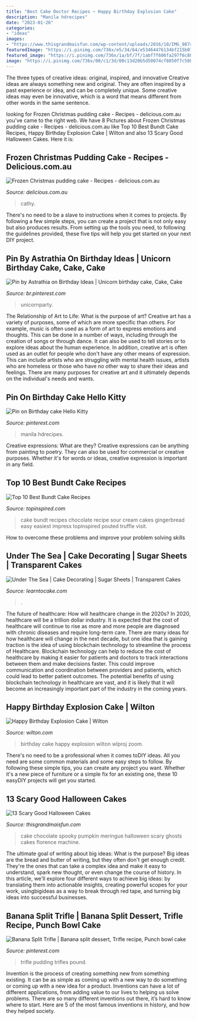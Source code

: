 ```yaml
---
title: "Best Cake Doctor Recipes ~ Happy Birthday Explosion Cake"
description: "Manila hdrecipes"
date: "2023-01-26"
categories:
- "ideas"
images:
- "https://www.thisgrandmaisfun.com/wp-content/uploads/2016/10/IMG_9874_2-683x1024-683x1024.jpg"
featuredImage: "https://i.pinimg.com/736x/e5/34/64/e53464476134bf215b07ea8120236ccd.jpg"
featured_image: "https://i.pinimg.com/736x/1a/bf/7f/1abf7f606fa297f6c88438c3c16ddb14.jpg"
image: "https://i.pinimg.com/736x/00/c1/3d/00c13d20b5d50074cf8050f7c5083b45.jpg"
---
```



The three types of creative ideas: original, inspired, and innovative
Creative ideas are always something new and original. They are often inspired by a past experience or idea, and can be completely unique. Some creative ideas may even be innovative, which is a word that means different from other words in the same sentence.

	

		
looking for Frozen Christmas pudding cake - Recipes - delicious.com.au you've came to the right web. We have 8 Pictures about Frozen Christmas pudding cake - Recipes - delicious.com.au like Top 10 Best Bundt Cake Recipes, Happy Birthday Explosion Cake | Wilton and also 13 Scary Good Halloween Cakes. Here it is:
		
    
## Frozen Christmas Pudding Cake - Recipes - Delicious.com.au

<img loading=lazy src="https://img.delicious.com.au/2yyhIf5q/w1200/del/2016/02/frozen-cherry-chocolate-pudding-cake-27925-3.jpg" onerror="this.onerror=null;this.src='https://tse3.mm.bing.net/th?id=OIP.SSEn4qLYyzis-7UWpq4zmwHaE8&amp;pid=15.1';" alt="Frozen Christmas pudding cake - Recipes - delicious.com.au">

_Source: delicious.com.au_

>cathy. 

	

There's no need to be a slave to instructions when it comes to projects. By following a few simple steps, you can create a project that is not only easy but also produces results. From setting up the tools you need, to following the guidelines provided, these five tips will help you get started on your next DIY project.

    
## Pin By Astrathia On Birthday Ideas | Unicorn Birthday Cake, Cake, Cake

<img loading=lazy src="https://i.pinimg.com/736x/1a/bf/7f/1abf7f606fa297f6c88438c3c16ddb14.jpg" onerror="this.onerror=null;this.src='https://tse1.mm.bing.net/th?id=OIP._XcPDnZiopJZjWXYDSwm8QHaLH&amp;pid=15.1';" alt="Pin by Astrathia on Birthday Ideas | Unicorn birthday cake, Cake, Cake">

_Source: br.pinterest.com_

>unicornparty. 

	

The Relationship of Art to Life: What is the purpose of art?
Creative art has a variety of purposes, some of which are more specific than others. For example, music is often used as a form of art to express emotions and thoughts. This can be done in a number of ways, including through the creation of songs or through dance. It can also be used to tell stories or to explore ideas about the human experience. In addition, creative art is often used as an outlet for people who don't have any other means of expression. This can include artists who are struggling with mental health issues, artists who are homeless or those who have no other way to share their ideas and feelings. There are many purposes for creative art and it ultimately depends on the individual's needs and wants.

    
## Pin On Birthday Cake Hello Kitty

<img loading=lazy src="https://i.pinimg.com/736x/00/c1/3d/00c13d20b5d50074cf8050f7c5083b45.jpg" onerror="this.onerror=null;this.src='https://tse3.mm.bing.net/th?id=OIP.xu4vu8FzTLP2UW9xQffMyQHaLg&amp;pid=15.1';" alt="Pin on Birthday cake Hello Kitty">

_Source: pinterest.com_

>manila hdrecipes. 

	

Creative expressions: What are they?
Creative expressions can be anything from painting to poetry. They can also be used for commercial or creative purposes. Whether it's for words or ideas, creative expression is important in any field.

    
## Top 10 Best Bundt Cake Recipes

<img loading=lazy src="https://www.topinspired.com/wp-content/uploads/2013/10/top-10-best-bundt-cake-recipes_03.jpg" onerror="this.onerror=null;this.src='https://tse4.mm.bing.net/th?id=OIP.EzuMP1T6zZU_u-3l-PBMNAHaKi&amp;pid=15.1';" alt="Top 10 Best Bundt Cake Recipes">

_Source: topinspired.com_

>cake bundt recipes chocolate recipe sour cream cakes gingerbread easy easiest impress topinspired pouted truffle visit. 

	

How to overcome these problems and improve your problem solving skills
 

    
## Under The Sea | Cake Decorating | Sugar Sheets | Transparent Cakes

<img loading=lazy src="https://learntocake.com/wp-content/uploads/2020/07/IMG_0863-e1594239878520.jpg" onerror="this.onerror=null;this.src='https://tse2.mm.bing.net/th?id=OIP.WRTFrgV77iFVXdSI4xU-oQHaJ4&amp;pid=15.1';" alt="Under The Sea | Cake Decorating | Sugar Sheets | Transparent Cakes">

_Source: learntocake.com_

>. 

	

The future of healthcare: How will healthcare change in the 2020s?
In 2020, healthcare will be a trillion dollar industry. It is expected that the cost of healthcare will continue to rise as more and more people are diagnosed with chronic diseases and require long-term care. There are many ideas for how healthcare will change in the next decade, but one idea that is gaining traction is the idea of using blockchain technology to streamline the process of Healthcare. Blockchain technology can help to reduce the cost of healthcare by making it easier for patients and doctors to track interactions between them and make decisions faster. This could improve communication and coordination between providers and patients, which could lead to better patient outcomes. The potential benefits of using blockchain technology in healthcare are vast, and it is likely that it will become an increasingly important part of the industry in the coming years.

    
## Happy Birthday Explosion Cake | Wilton

<img loading=lazy src="https://www.wilton.com/dw/image/v2/AAWA_PRD/on/demandware.static/-/Sites-wilton-project-master/default/dw1fc78caa/images/project/WLPROJ-9440/WLPROJ-9440_2.jpg?sw=1440&amp;sh=750&amp;sm=fit" onerror="this.onerror=null;this.src='https://tse1.mm.bing.net/th?id=OIP.bzy5Y83iwi4fY3KMjJqGcQHaHa&amp;pid=15.1';" alt="Happy Birthday Explosion Cake | Wilton">

_Source: wilton.com_

>birthday cake happy explosion wilton wlproj zoom. 

	

There's no need to be a professional when it comes toDIY ideas. All you need are some common materials and some easy steps to follow. By following these simple tips, you can create any project you want. Whether it's a new piece of furniture or a simple fix for an existing one, these 10 easyDIY projects will get you started.

    
## 13 Scary Good Halloween Cakes

<img loading=lazy src="https://www.thisgrandmaisfun.com/wp-content/uploads/2016/10/IMG_9874_2-683x1024-683x1024.jpg" onerror="this.onerror=null;this.src='https://tse4.mm.bing.net/th?id=OIP.lDBmP63bXvh79y0OmpVS1wHaLG&amp;pid=15.1';" alt="13 Scary Good Halloween Cakes">

_Source: thisgrandmaisfun.com_

>cake chocolate spooky pumpkin meringue halloween scary ghosts cakes florence machine. 

	

The ultimate goal of writing about big ideas: What is the purpose?
Big ideas are the bread and butter of writing, but they often don't get enough credit. They're the ones that can take a complex idea and make it easy to understand, spark new thought, or even change the course of history. In this article, we'll explore four different ways to achieve big ideas: by translating them into actionable insights, creating powerful scopes for your work, usingbigideas as a way to break through red tape, and turning big ideas into successful businesses.

    
## Banana Split Trifle | Banana Split Dessert, Trifle Recipe, Punch Bowl Cake

<img loading=lazy src="https://i.pinimg.com/736x/e5/34/64/e53464476134bf215b07ea8120236ccd.jpg" onerror="this.onerror=null;this.src='https://tse4.mm.bing.net/th?id=OIP.zPke_k4obxcRYU58uH0OZQHaLH&amp;pid=15.1';" alt="Banana Split Trifle | Banana split dessert, Trifle recipe, Punch bowl cake">

_Source: pinterest.com_

>trifle pudding trifles pound. 

	

Invention is the process of creating something new from something existing. It can be as simple as coming up with a new way to do something or coming up with a new idea for a product. Inventions can have a lot of different applications, from adding value to our lives to helping us solve problems. There are so many different inventions out there, it’s hard to know where to start. Here are 5 of the most famous inventions in history, and how they helped society.

